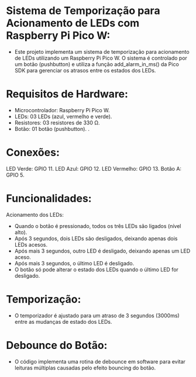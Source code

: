 # Sistema de Temporização para Acionamento de LEDs com Raspberry Pi Pico W:
- Este projeto implementa um sistema de temporização para acionamento de LEDs utilizando um Raspberry Pi Pico W. O sistema é controlado por um botão (pushbutton) e utiliza a função add_alarm_in_ms() da Pico SDK para gerenciar os atrasos entre os estados dos LEDs.

# Requisitos de Hardware:
- Microcontrolador: Raspberry Pi Pico W.
- LEDs: 03 LEDs (azul, vermelho e verde).
- Resistores: 03 resistores de 330 Ω.
- Botão: 01 botão (pushbutton).
.
# Conexões:
LED Verde: GPIO 11.
LED Azul: GPIO 12.
LED Vermelho: GPIO 13.
Botão A: GPIO 5.

# Funcionalidades:
Acionamento dos LEDs:
- Quando o botão é pressionado, todos os três LEDs são ligados (nível alto).
- Após 3 segundos, dois LEDs são desligados, deixando apenas dois LEDs acesos.
- Após mais 3 segundos, outro LED é desligado, deixando apenas um LED aceso.
- Após mais 3 segundos, o último LED é desligado.
- O botão só pode alterar o estado dos LEDs quando o último LED for desligado.

# Temporização:
- O temporizador é ajustado para um atraso de 3 segundos (3000ms) entre as mudanças de estado dos LEDs.

# Debounce do Botão:
- O código implementa uma rotina de debounce em software para evitar leituras múltiplas causadas pelo efeito bouncing do botão.

